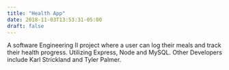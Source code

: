 ```yaml
---
title: "Health App"
date: 2018-11-03T13:53:31-05:00
draft: false
---
```


A software Engineering II project where a user can log their meals and track their health progress. Utilizing Express, Node and MySQL. Other Developers include Karl Strickland and Tyler Palmer.

